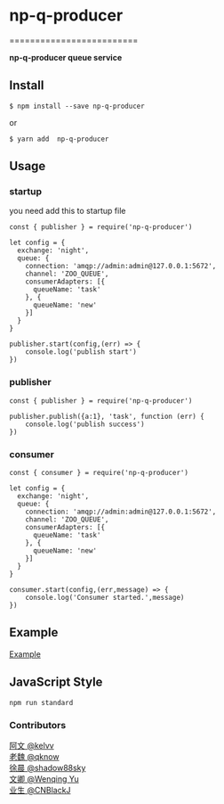 # np-q-producer

=========================

**np-q-producer queue service**

## Install

```console
$ npm install --save np-q-producer
```
or
```console
$ yarn add  np-q-producer
```

## Usage

### startup
you need add this to startup file
```
const { publisher } = require('np-q-producer')

let config = {
  exchange: 'night',
  queue: {
    connection: 'amqp://admin:admin@127.0.0.1:5672',
    channel: 'ZOO_QUEUE',
    consumerAdapters: [{
      queueName: 'task'
    }, {
      queueName: 'new'
    }]
  }
}

publisher.start(config,(err) => {
    console.log('publish start')
})
```

### publisher

```
const { publisher } = require('np-q-producer')

publisher.publish({a:1}, 'task', function (err) {
    console.log('publish success')
})
```

### consumer

```
const { consumer } = require('np-q-producer')

let config = {
  exchange: 'night',
  queue: {
    connection: 'amqp://admin:admin@127.0.0.1:5672',
    channel: 'ZOO_QUEUE',
    consumerAdapters: [{
      queueName: 'task'
    }, {
      queueName: 'new'
    }]
  }
}

consumer.start(config,(err,message) => {
    console.log('Consumer started.',message)
})
```

## Example

[Example](https://github.com/airplake/np-q-producer/tree/master/example)


## JavaScript Style

```
npm run standard
```



### Contributors
[阿文 @kelvv](https://github.com/kelvv)  
[老魏 @qknow](https://github.com/503945930)  
[徐晨 @shadow88sky](https://github.com/shadow88sky)  
[文卿 @Wenqing Yu](https://github.com/wenqingyu)    
[业生 @CNBlackJ](https://github.com/CNBlackJ)     

